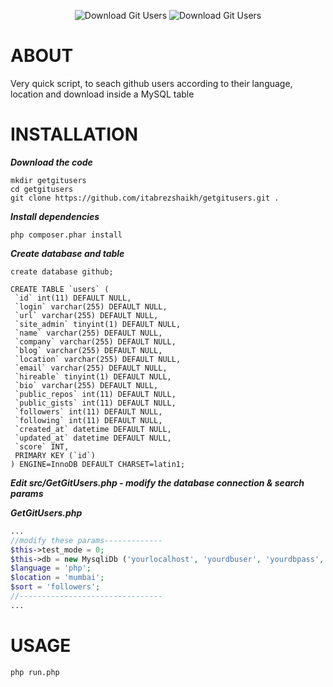 <p align="center">
  <img src="https://s13.postimg.org/5a1vswjyf/cat.gif" alt="Download Git Users">
  <img src="![greedy-cat](https://github.com/user-attachments/assets/53db248e-6429-4a04-b063-5e8d1f60cd61)
" alt="Download Git Users">
</p>

ABOUT
============
Very quick script, to seach github users according to their language, location and download inside a MySQL table

INSTALLATION
============
***Download the code***
```
mkdir getgitusers
cd getgitusers
git clone https://github.com/itabrezshaikh/getgitusers.git .
```

***Install dependencies***
```
php composer.phar install
```

***Create database and table***
```
create database github;
```
```
CREATE TABLE `users` (
 `id` int(11) DEFAULT NULL,
 `login` varchar(255) DEFAULT NULL,
 `url` varchar(255) DEFAULT NULL,
 `site_admin` tinyint(1) DEFAULT NULL,
 `name` varchar(255) DEFAULT NULL,
 `company` varchar(255) DEFAULT NULL,
 `blog` varchar(255) DEFAULT NULL,
 `location` varchar(255) DEFAULT NULL,
 `email` varchar(255) DEFAULT NULL,
 `hireable` tinyint(1) DEFAULT NULL,
 `bio` varchar(255) DEFAULT NULL,
 `public_repos` int(11) DEFAULT NULL,
 `public_gists` int(11) DEFAULT NULL,
 `followers` int(11) DEFAULT NULL,
 `following` int(11) DEFAULT NULL,
 `created_at` datetime DEFAULT NULL,
 `updated_at` datetime DEFAULT NULL,
 `score` INT,
 PRIMARY KEY (`id`)
) ENGINE=InnoDB DEFAULT CHARSET=latin1;
```
***Edit src/GetGitUsers.php - modify the database connection & search params***

***GetGitUsers.php***
```php
...
//modify these params-------------
$this->test_mode = 0;
$this->db = new MysqliDb ('yourlocalhost', 'yourdbuser', 'yourdbpass', 'yourdbname');
$language = 'php';
$location = 'mumbai';
$sort = 'followers';
//--------------------------------
...
```

USAGE
=====
```
php run.php
```

